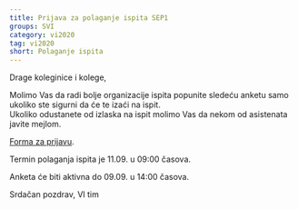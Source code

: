 ```yaml
---
title: Prijava za polaganje ispita SEP1
groups: SVI
category: vi2020
tag: vi2020
short: Polaganje ispita
---
```


Drage koleginice i kolege,

Molimo Vas da radi bolje organizacije ispita popunite sledeću anketu samo ukoliko ste sigurni da će te izaći na ispit.    
Ukoliko odustanete od izlaska na ispit molimo Vas da nekom od asistenata javite mejlom.  

[Forma za prijavu](https://forms.gle/obihDWaJYBQ3PYWC9).  

Termin polaganja ispita je 11.09. u 09:00 časova.  

Anketa će biti aktivna do 09.09. u 14:00 časova.  

Srdačan pozdrav,
VI tim


